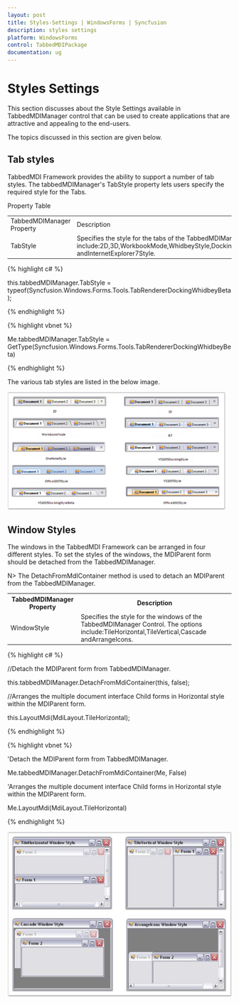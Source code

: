 ```yaml
---
layout: post
title: Styles-Settings | WindowsForms | Syncfusion
description: styles settings
platform: WindowsForms
control: TabbedMDIPackage 
documentation: ug
---
```


# Styles Settings

This section discusses about the Style Settings available in TabbedMDIManager control that can be used to create applications that are attractive and appealing to the end-users.

The topics discussed in this section are given below.

## Tab styles

TabbedMDI Framework provides the ability to support a number of tab styles. The tabbedMDIManager's TabStyle property lets users specify the required style for the Tabs.

Property Table

<table>
<tr>
<td>
TabbedMDIManager Property</td><td>
Description</td></tr>
<tr>
<td>
TabStyle</td><td>
Specifies the style for the tabs of the TabbedMDIManager Control. The options include:2D,3D,WorkbookMode,WhidbeyStyle,DockingWhidbeyStyle,DockingWhidbeyBetaStyle,Office2003Style,Office2007Style,OneNoteStyle,OneNoteStyleFlatTabsStyle andInternetExplorer7Style.</td></tr>
</table>


{% highlight c# %}

this.tabbedMDIManager.TabStyle = typeof(Syncfusion.Windows.Forms.Tools.TabRendererDockingWhidbeyBeta);

{% endhighlight %}

{% highlight vbnet %}

Me.tabbedMDIManager.TabStyle = GetType(Syncfusion.Windows.Forms.Tools.TabRendererDockingWhidbeyBeta)

{% endhighlight %}

The various tab styles are listed in the below image.

![](Styles-Settings_images/Styles-Settings_img1.png)



## Window Styles

The windows in the TabbedMDI Framework can be arranged in four different styles. To set the styles of the windows, the MDIParent form should be detached from the TabbedMDIManager.

N> The DetachFromMdIContainer method is used to detach an MDIParent from the TabbedMDIManager.

<table>
<tr>
<th>
TabbedMDIManager Property</th><th>
Description</th></tr>
<tr>
<td>
WindowStyle</td><td>
Specifies the style for the windows of the TabbedMDIManager Control. The options include:TileHorizontal,TileVertical,Cascade andArrangeIcons.</td></tr>
</table>


{% highlight c# %}



//Detach the MDIParent form from TabbedMDIManager.

this.tabbedMDIManager.DetachFromMdiContainer(this, false);



//Arranges the multiple document interface Child forms in Horizontal style within the MDIParent form.                        

this.LayoutMdi(MdiLayout.TileHorizontal);

{% endhighlight %}

{% highlight vbnet %}


'Detach the MDIParent form from TabbedMDIManager.

Me.tabbedMDIManager.DetachFromMdiContainer(Me, False)


'Arranges the multiple document interface Child forms in Horizontal style within the MDIParent form.                        

Me.LayoutMdi(MdiLayout.TileHorizontal)

{% endhighlight %}


![](Styles-Settings_images/Styles-Settings_img3.jpeg)



